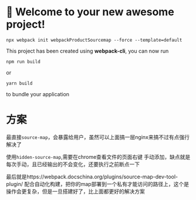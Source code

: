 # 🚀 Welcome to your new awesome project!

`npx webpack init webpackProductSourcemap --force --template=default`

This project has been created using **webpack-cli**, you can now run

```
npm run build
```

or

```
yarn build
```

to bundle your application

# 方案

最直接`source-map`，会暴露给用户，虽然可以上面搞一层nginx来搞不过有点强行解决了

使用`hidden-source-map`,需要在chrome查看文件的页面右键 手动添加，缺点就是每次手动，且已经输出的不会变化，还要执行之前断点一下

最后就是https://webpack.docschina.org/plugins/source-map-dev-tool-plugin/ 配合自动化构建，把你的map部署到一个私有才能访问的路径上，这个是操作会更复杂，但是一旦搭建好了，比上面都更好的解决方案

